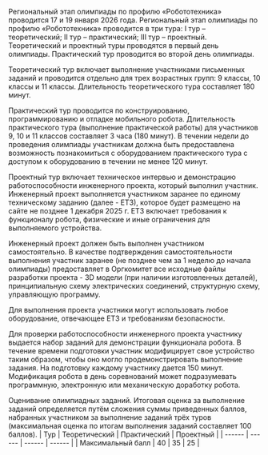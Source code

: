 Региональный этап олимпиады по профилю «Робототехника» проводится 17 и 19 января 2026 года. Региональный этап олимпиады по профилю «Робототехника» проводится в три тура: I тур – теоретический; II тур – практический; III тур – проектный. Теоретический и проектный туры проводятся в первый день олимпиады. Практический тур проводится во второй день олимпиады.

Теоретический тур включает выполнение участниками письменных заданий и проводится отдельно для трех возрастных групп: 9 классы, 10 классы и 11 классы. Длительность теоретического тура составляет 180 минут.

Практический тур проводится по конструированию, программированию и отладке мобильного робота. Длительность практического тура (выполнение практической работы) для участников 9, 10 и 11 классов составляет 3 часа (180 минут).
В течении недели до проведения олимпиады участникам должна быть предоставлена возможность познакомиться с оборудованием практического тура с доступом к оборудованию в течении не менее 120 минут.

Проектный тур включает техническое интервью и демонстрацию работоспособности инженерного проекта, который выполнил участник.	Инженерный проект выполняется участником заранее по единому техническому заданию (далее - ЕТЗ), которое будет размещено на сайте не позднее 1 декабря 2025 г. ЕТЗ включает требования к функционалу робота, физические и иные ограничения для выполняемого устройства. 

Инженерный проект должен быть выполнен участником самостоятельно. В качестве подтверждения самостоятельности выполнения участник заранее (не позднее чем за 1 неделю до начала олимпиады) предоставляет в Оргкомитет все исходные файлы разработки проекта - 3D модели (при наличии изготовленных деталей), принципиальную схему электрических соединений, структурную схему, управляющую программу. 

Для выполнения проекта участники могут использовать любое оборудование, отвечающее ЕТЗ и требованиям безопасности. 

Для проверки работоспособности инженерного проекта участнику выдается набор заданий для демонстрации функционала робота. В течение времени подготовки участник модифицирует свое устройство таким образом, чтобы оно могло продемонстрировать выполнение задания. На подготовку каждому участнику дается 150 минут. Модификация робота в день соревнований может подразумевать программную, электронную или механическую доработку робота.

Оценивание олимпиадных заданий.
Итоговая оценка за выполнение заданий определяется путём сложения суммы приведенных баллов, набранных участником за выполнение заданий трёх туров (максимальная оценка по итогам выполнения заданий составляет 100 баллов).
| Тур | Теоретический | Практический | Проектный |
| ------ | ------ | ------ | ------ |
| Максимальный балл | 40 | 35 | 25 |
